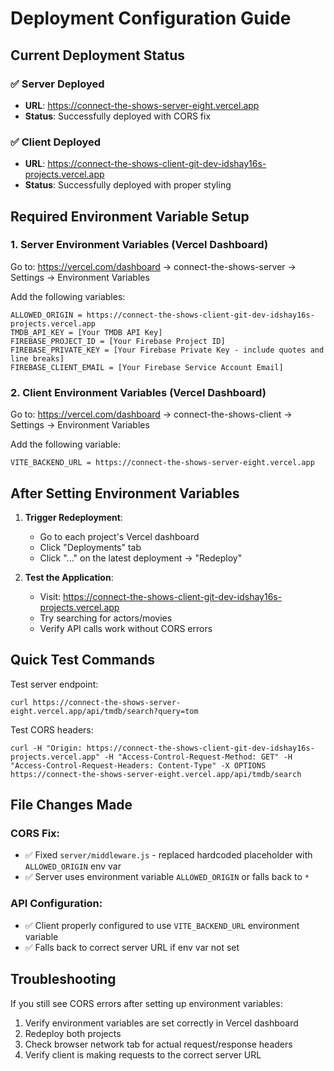 # Deployment Configuration Guide

## Current Deployment Status

### ✅ Server Deployed
- **URL**: https://connect-the-shows-server-eight.vercel.app
- **Status**: Successfully deployed with CORS fix

### ✅ Client Deployed  
- **URL**: https://connect-the-shows-client-git-dev-idshay16s-projects.vercel.app
- **Status**: Successfully deployed with proper styling

## Required Environment Variable Setup

### 1. Server Environment Variables (Vercel Dashboard)

Go to: https://vercel.com/dashboard → connect-the-shows-server → Settings → Environment Variables

Add the following variables:

```
ALLOWED_ORIGIN = https://connect-the-shows-client-git-dev-idshay16s-projects.vercel.app
TMDB_API_KEY = [Your TMDB API Key]
FIREBASE_PROJECT_ID = [Your Firebase Project ID]
FIREBASE_PRIVATE_KEY = [Your Firebase Private Key - include quotes and line breaks]
FIREBASE_CLIENT_EMAIL = [Your Firebase Service Account Email]
```

### 2. Client Environment Variables (Vercel Dashboard)

Go to: https://vercel.com/dashboard → connect-the-shows-client → Settings → Environment Variables

Add the following variable:

```
VITE_BACKEND_URL = https://connect-the-shows-server-eight.vercel.app
```

## After Setting Environment Variables

1. **Trigger Redeployment**: 
   - Go to each project's Vercel dashboard
   - Click "Deployments" tab
   - Click "..." on the latest deployment → "Redeploy"

2. **Test the Application**:
   - Visit: https://connect-the-shows-client-git-dev-idshay16s-projects.vercel.app
   - Try searching for actors/movies
   - Verify API calls work without CORS errors

## Quick Test Commands

Test server endpoint:
```
curl https://connect-the-shows-server-eight.vercel.app/api/tmdb/search?query=tom
```

Test CORS headers:
```
curl -H "Origin: https://connect-the-shows-client-git-dev-idshay16s-projects.vercel.app" -H "Access-Control-Request-Method: GET" -H "Access-Control-Request-Headers: Content-Type" -X OPTIONS https://connect-the-shows-server-eight.vercel.app/api/tmdb/search
```

## File Changes Made

### CORS Fix:
- ✅ Fixed `server/middleware.js` - replaced hardcoded placeholder with `ALLOWED_ORIGIN` env var
- ✅ Server uses environment variable `ALLOWED_ORIGIN` or falls back to `*`

### API Configuration:
- ✅ Client properly configured to use `VITE_BACKEND_URL` environment variable
- ✅ Falls back to correct server URL if env var not set

## Troubleshooting

If you still see CORS errors after setting up environment variables:
1. Verify environment variables are set correctly in Vercel dashboard
2. Redeploy both projects
3. Check browser network tab for actual request/response headers
4. Verify client is making requests to the correct server URL
